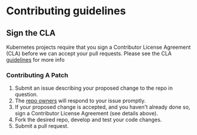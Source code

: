 # Contributing guidelines

## Sign the CLA

Kubernetes projects require that you sign a Contributor License Agreement (CLA) before we can accept your pull requests.  Please see the CLA [guidelines](https://git.k8s.io/community/CLA.md) for more info

### Contributing A Patch

1. Submit an issue describing your proposed change to the repo in question.
1. The [repo owners](OWNERS) will respond to your issue promptly.
1. If your proposed change is accepted, and you haven't already done so, sign a Contributor License Agreement (see details above).
1. Fork the desired repo, develop and test your code changes.
1. Submit a pull request.
